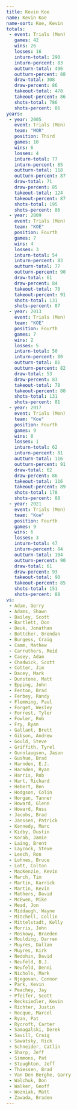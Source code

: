 ```yaml
---
title: Kevin Koe
name: Kevin Koe
name-sort: Koe, Kevin
totals:
 - event: Trials (Men)
   games: 42
   wins: 26
   losses: 16
   inturn-total: 290
   inturn-percent: 83
   outturn-total: 496
   outturn-percent: 88
   draw-total: 308
   draw-percent: 86
   takeout-total: 478
   takeout-percent: 86
   shots-total: 786
   shots-percent: 86
years:
 - year: 2005
   event: Trials (Men)
   team: "MOR"
   position: Third
   games: 10
   wins: 6
   losses: 4
   inturn-total: 77
   inturn-percent: 85
   outturn-total: 118
   outturn-percent: 87
   draw-total: 71
   draw-percent: 85
   takeout-total: 124
   takeout-percent: 87
   shots-total: 195
   shots-percent: 86
 - year: 2009
   event: Trials (Men)
   team: "KOE"
   position: Fourth
   games: 7
   wins: 4
   losses: 3
   inturn-total: 54
   inturn-percent: 83
   outturn-total: 77
   outturn-percent: 90
   draw-total: 61
   draw-percent: 84
   takeout-total: 70
   takeout-percent: 91
   shots-total: 131
   shots-percent: 87
 - year: 2013
   event: Trials (Men)
   team: "KOE"
   position: Fourth
   games: 7
   wins: 2
   losses: 5
   inturn-total: 50
   inturn-percent: 80
   outturn-total: 81
   outturn-percent: 82
   draw-total: 53
   draw-percent: 83
   takeout-total: 78
   takeout-percent: 80
   shots-total: 131
   shots-percent: 81
 - year: 2017
   event: Trials (Men)
   team: "Koe"
   position: Fourth
   games: 9
   wins: 8
   losses: 1
   inturn-total: 62
   inturn-percent: 81
   outturn-total: 116
   outturn-percent: 91
   draw-total: 62
   draw-percent: 86
   takeout-total: 116
   takeout-percent: 89
   shots-total: 178
   shots-percent: 88
 - year: 2021
   event: Trials (Men)
   team: "Koe"
   position: Fourth
   games: 9
   wins: 6
   losses: 3
   inturn-total: 47
   inturn-percent: 84
   outturn-total: 104
   outturn-percent: 90
   draw-total: 61
   draw-percent: 93
   takeout-total: 90
   takeout-percent: 85
   shots-total: 151
   shots-percent: 88
vs:
 - Adam, Gerry
 - Adams, Shawn
 - Bailey, Scott
 - Bartlett, Don
 - Beuk, Jonathan
 - Bottcher, Brendan
 - Burgess, Craig
 - Camm, Mathew
 - Carruthers, Reid
 - Casey, Adam
 - Chadwick, Scott
 - Cotter, Jim
 - Dacey, Mark
 - Dunstone, Matt
 - Epping, John
 - Fenton, Brad
 - Ferbey, Randy
 - Flemming, Paul
 - Forget, Wesley
 - Forrest, Tyler
 - Fowler, Rob
 - Fry, Ryan
 - Gallant, Brett
 - Gibson, Andrew
 - Gould, Steve
 - Griffith, Tyrel
 - Gunnlaugson, Jason
 - Gushue, Brad
 - Harnden, E.J.
 - Harnden, Ryan
 - Harris, Rob
 - Hart, Richard
 - Hebert, Ben
 - Hodgson, Colin
 - Horgan, Tanner
 - Howard, Glenn
 - Howard, Russ
 - Jacobs, Brad
 - Janssen, Patrick
 - Kennedy, Marc
 - Kidby, Dustin
 - Korab, Jamie
 - Laing, Brent
 - Laycock, Steve
 - Leech, Ron
 - Lohnes, Bruce
 - Lott, Colton
 - MacKenzie, Kevin
 - March, Tim
 - Martin, Karrick
 - Martin, Kevin
 - Mathers, David
 - McEwen, Mike
 - Mead, Jon
 - Middaugh, Wayne
 - Mitchell, Collin
 - Mittelstadt, Kelly
 - Morris, John
 - Moskowy, Braeden
 - Moulding, Darren
 - Muyres, Dallan
 - Muyres, Kirk
 - Nedohin, David
 - Neufeld, B.J.
 - Neufeld, Denni
 - Nichols, Mark
 - Njegovan, Connor
 - Park, Kevin
 - Peachey, Jay
 - Pfeifer, Scott
 - Recksiedler, Kevin
 - Richter, Justin
 - Rocque, Marcel
 - Ryan, Pat
 - Rycroft, Carter
 - Samagalski, Derek
 - Savill, Craig
 - Sawatsky, Rick
 - Schneider, Catlin
 - Sharp, Jeff
 - Simmons, Pat
 - Stoughton, Jeff
 - Thiessen, Brad
 - Van Den Berghe, Garry
 - Walchuk, Don
 - Walker, Geoff
 - Wozniak, Matt
 - Zawada, Braden
---
```

